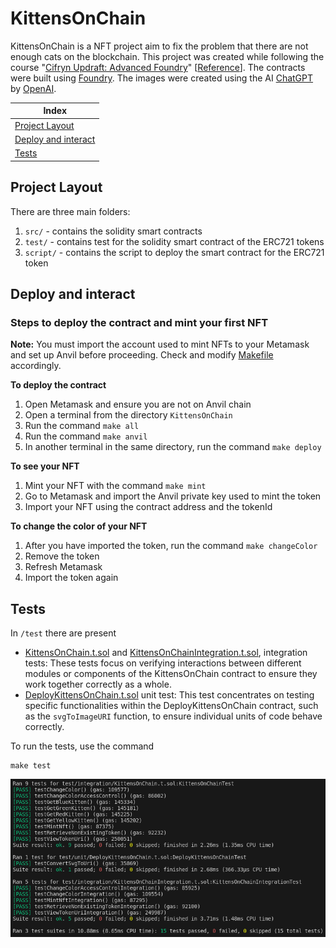 # KittensOnChain

KittensOnChain is a NFT project aim to fix the problem that there are not enough cats on the blockchain. This project was created while following the course "[Cifryn Updraft: Advanced Foundry](https://updraft.cyfrin.io/courses/advanced-foundry)" [[Reference](https://github.com/Cyfrin/foundry-nft-f23/)]. The contracts were built using [Foundry](https://book.getfoundry.sh/). The images were created using the AI [ChatGPT](https://openai.com/chatgpt) by [OpenAI](https://openai.com/).


| Index |
| ---   |
| [Project Layout](#project-layout) |
| [Deploy and interact](#deploy-and-interact) |
| [Tests](#tests) |

## Project Layout

There are three main folders:

1. `src/` - contains the solidity smart contracts
2. `test/` - contains test for the solidity smart contract of the ERC721 tokens
3. `script/` - contains the script to deploy the smart contract for the ERC721 token

## Deploy and interact

### Steps to deploy the contract and mint your first NFT

**Note:** You must import the account used to mint NFTs to your Metamask and set up Anvil before proceeding. Check and modify [Makefile](Makefile) accordingly.

**To deploy the contract**
1. Open Metamask and ensure you are not on Anvil chain
2. Open a terminal from the directory `KittensOnChain`
3. Run the command `make all`
4. Run the command `make anvil`
5. In another terminal in the same directory, run the command `make deploy`

**To see your NFT**
1. Mint your NFT with the command `make mint`
2. Go to Metamask and import the Anvil private key used to mint the token
3. Import your NFT using the contract address and the tokenId

**To change the color of your NFT**
1. After you have imported the token, run the command `make changeColor`
2. Remove the token
3. Refresh Metamask
4. Import the token again



## Tests

In `/test` there are present
- [KittensOnChain.t.sol](test/integration/KittensOnChain.t.sol) and [KittensOnChainIntegration.t.sol](test/integration/KittensOnChainIntegration.t.sol), integration tests: These tests focus on verifying interactions between different modules or components of the KittensOnChain contract to ensure they work together correctly as a whole.
- [DeployKittensOnChain.t.sol](test/unit/DeployKittensOnChain.t.sol) unit test: This test concentrates on testing specific functionalities within the DeployKittensOnChain contract, such as the `svgToImageURI` function, to ensure individual units of code behave correctly.

To run the tests, use the command
```shell
make test
```

<img src="./img/make-test.png">